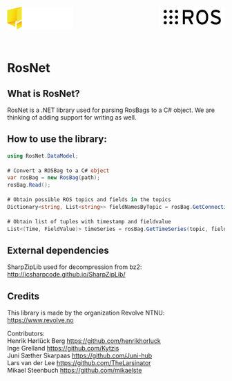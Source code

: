 <div class="row">
  <div class="column">

  </div>
  <div class="column">

  </div>
</div>
<p float="left">
    <a href="https://revolve.no/"><img align=left src="https://raw.githubusercontent.com/RevolveNTNU/RosNet/86-improve-readme/.github/main/revolve.svg" width="30%"/></a>
    <a href="https://ros.org/"><img align=right margin src="https://raw.githubusercontent.com/RevolveNTNU/RosNet/86-improve-readme/.github/main/ros.svg" width="30%"/></a>
</p>
<br>
<br>
<br>
<br>
<br>


# RosNet
## What is RosNet?
RosNet is a .NET library used for parsing RosBags to a C# object. We are thinking of adding support for writing as well. 

## How to use the library:
<!-- How to include library in project-->
```C#
using RosNet.DataModel;

# Convert a ROSBag to a C# object
var rosBag = new RosBag(path);
rosBag.Read();

# Obtain possible ROS topics and fields in the topics
Dictionary<string, List<string>> fieldNamesByTopic = rosBag.GetConnectionFields();

# Obtain list of tuples with timestamp and fieldvalue
List<(Time, FieldValue)> timeSeries = rosBag.GetTimeSeries(topic, fieldName);
```

## External dependencies
SharpZipLib used for decompression from bz2: http://icsharpcode.github.io/SharpZipLib/

## Credits
This library is made by the organization Revolve NTNU: https://www.revolve.no

Contributors:  
Henrik Hørlück Berg https://github.com/henrikhorluck  
Inge Grelland https://github.com/Kytzis  
Juni Sæther Skarpaas https://github.com/Juni-hub  
Lars van der Lee https://github.com/TheLarsinator  
Mikael Steenbuch https://github.com/mikaelste

<!-- License -->
